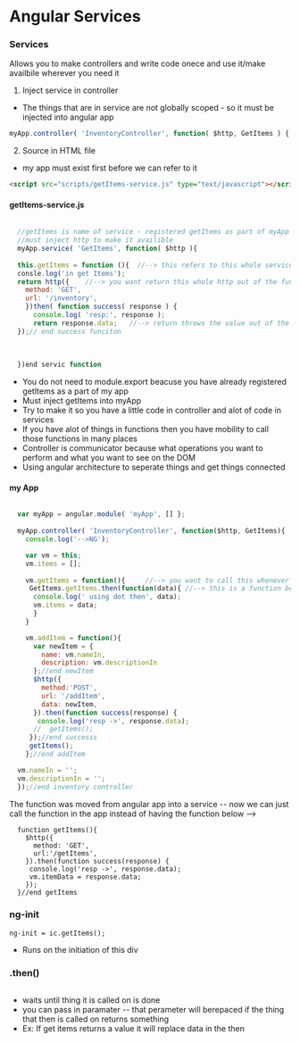 Angular Services
===

### Services
Allows you to make controllers and write code onece and use it/make availbile wherever you need it
1. Inject service in controller
* The things that are in service are not globally scoped - so it must be injected into angular app
```javascript
myApp.controller( 'InventoryController', function( $http, GetItems ) {.....}
```
2. Source in HTML file 
* my app must exist first before we can refer to it
```html
<script src="scripts/getItems-service.js" type="text/javascript"></script>
```

#### getItems-service.js
```javascript
  
  //getItems is name of service - registered getItems as part of myApp
  //must inject http to make it availible
  myApp.service( 'GetItems', function( $http ){
  
  this.getItems = function (){  //--> this refers to this whole services
  consle.log('in get Items');
  return http({    //--> you want return this whole http out of the function
    method: 'GET',
    url: '/inventory',
    })then( function success( response ) {
      console.log( 'resp:', response );
      return response.data;   //--> return throws the value out of the current function - makes it availible in service
  });// end success funciton
  
  
  
  })end servic function
```
* You do not need to module.export beacuse you have already registered getItems as a part of my app
* Must inject getItems into myApp
* Try to make it so you have a little code in controller and alot of code in services
* If you have alot of things in functions then you have mobility to call those functions in many places
* Controller is communicator because what operations you want to perform and what you want to see on the DOM
* Using angular architecture to seperate things and get things connected


#### my App
```javascript

  var myApp = angular.module( 'myApp', [] };
  
  myApp.controller( 'InventoryController', function($http, GetItems){
    console.log('-->NG');

    var vm = this;
    vm.items = [];
  
    vm.getItems = function(){     //--> you want to call this whenever you want to put it in a function
     GetItems.getItems.then(function(data){ //--> this is a function being called 
      console.log(' using dot then', data);
      vm.items = data;
      }
    }

    vm.addItem = function(){
      var newItem = {
        name: vm.nameIn,
        description: vm.descriptionIn
      };//end newItem
      $http({
        method:'POST',
        url: '/addItem',
        data: newItem,
      }).then(function success(response) {
       console.log('resp ->', response.data);
      //  getItems();
     });//end successs
     getItems();
    };//end addItem

  vm.nameIn = '';
  vm.descriptionIn = '';
  });//end inventory controller

```

The function was moved from angular app into a service -- now we can just call the function in the app instead of having the function below -->
```
  function getItems(){
    $http({
      method: 'GET',
      url:'/getItems',
    }).then(function success(response) {
     console.log('resp ->', response.data);
     vm.itemData = response.data;
    });
  }//end getItems
```

### ng-init
```
ng-init = ic.getItems();
```
* Runs on the initiation of this div
### .then()
```getItems().then(data)
```
* waits until thing it is called on is done
* you can pass in paramater -- that perameter will berepaced if the thing that then is called on returns something
* Ex: If get items returns a value it will replace data in the then

